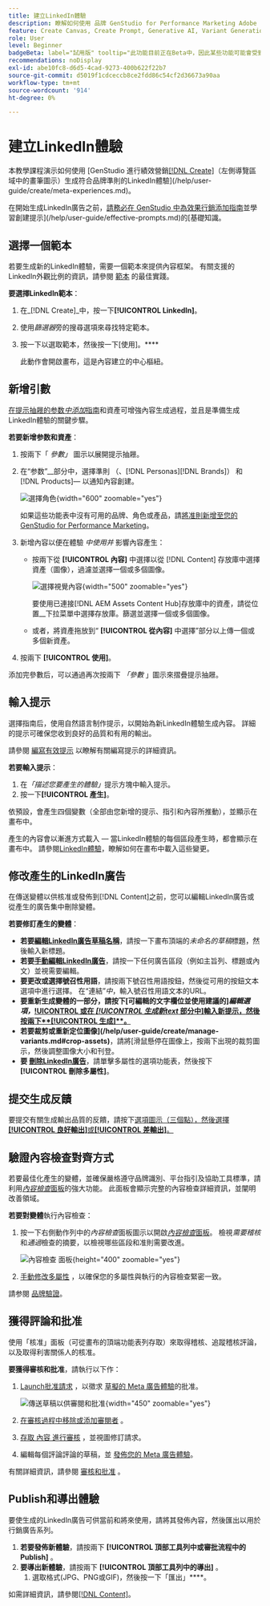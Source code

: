 ```yaml
---
title: 建立LinkedIn體驗
description: 瞭解如何使用 品牌 GenStudio for Performance Marketing Adobe Systems創建符合LinkedIn體驗。
feature: Create Canvas, Create Prompt, Generative AI, Variant Generation, Content Generation
role: User
level: Beginner
badgeBeta: label="試用版" tooltip="此功能目前正在Beta中，因此某些功能可能會受到限制或可能發生變化。"
recommendations: noDisplay
exl-id: abe10fc8-d6d5-4cad-9273-400b622f22b7
source-git-commit: d5019f1cdceccb8ce2fdd86c54cf2d36673a90aa
workflow-type: tm+mt
source-wordcount: '914'
ht-degree: 0%

---
```


# 建立LinkedIn體驗

本教學課程演示如何使用 [GenStudio 進行績效營銷[[!DNL Create]](/help/user-guide/create/overview.md)（左側導覽區域中的畫筆圖示）生成符合品牌準則的LinkedIn體驗](/help/user-guide/create/meta-experiences.md)。

在開始生成LinkedIn廣告之前，[請務必在 GenStudio 中為效果行銷添加指南](/help/user-guide/guidelines/add-guidelines.md)並學習創建提示](/help/user-guide/effective-prompts.md)的[基礎知識。

## 選擇一個範本

若要生成新的LinkedIn體驗，需要一個範本來提供內容框架。 有關支援的LinkedIn外觀比例的資訊，請參閱 [範本](/help/user-guide/content/best-practices-for-templates.md#follow-channel-specific-template-guidelines) 的最佳實踐。

**要選擇LinkedIn範本**：

1. 在&#x200B;_[!DNL Create]_中，按一下&#x200B;**[!UICONTROL LinkedIn]**。
1. 使用&#x200B;_篩選器_&#x200B;旁的搜尋選項來尋找特定範本。
1. 按一下以選取範本，然後按一下[使用]。****

   此動作會開啟畫布，這是內容建立的中心樞紐。

## 新增引數

[在提示抽屜的参数&#x200B;_中添加_&#x200B;指南](/help/user-guide/guidelines/overview.md)和資產可增強內容生成過程，並且是準備生成LinkedIn體驗的關鍵步驟。

**若要新增参数和資產**：

1. 按兩下「 _參數」_ 圖示以展開提示抽屜。
1. 在“参数”__&#x200B;部分中，選擇準則 （、[!DNL Personas][!DNL Brands]） 和 [!DNL Products]— 以通知內容創建。

   ![選擇角色](/help/assets/persona-select.png){width="600" zoomable="yes"}

   如果這些功能表中沒有可用的品牌、角色或產品，請[將准則新增至您的GenStudio for Performance Marketing](/help/user-guide/guidelines/add-guidelines.md)。

1. 新增內容以便在體驗 *中使用并* 影響內容產生：
   * 按兩下從 **[!UICONTROL 內容]** 中選擇以從 [!DNL Content] 存放庫中選擇資產（圖像），過濾並選擇一個或多個圖像。

     ![選擇視覺內容](/help/assets/content-select-meta.png){width="500" zoomable="yes"}

     要使用已連接[!DNL AEM Assets Content Hub]存放庫中的資產，請從位置&#x200B;__&#x200B;下拉菜單中選擇存放庫。篩選並選擇一個或多個圖像。

   * 或者，將資產拖放到“ **[!UICONTROL 從內容]** 中選擇”部分以上傳一個或多個新資產。
1. 按兩下 **[!UICONTROL 使用]**。

添加完參數后，可以通過再次按兩下 _「參數_ 」圖示來摺疊提示抽屜。

## 輸入提示

選擇指南后，使用自然語言制作提示，以開始為新LinkedIn體驗生成內容。 詳細的提示可確保您收到良好的品質和有用的輸出。

請參閱 [編寫有效提示](/help/user-guide/effective-prompts.md) 以瞭解有關編寫提示的詳細資訊。

**若要輸入提示**：

1. 在&#x200B;_「描述您要產生的體驗」_&#x200B;提示方塊中輸入提示。
1. 按一下&#x200B;**[!UICONTROL 產生]**。

依預設，會產生四個變數（全部由您新增的提示、指引和內容所推動），並顯示在畫布中。

產生的內容會以漸進方式載入 — 當LinkedIn體驗的每個區段產生時，都會顯示在畫布中。 請參閱[LinkedIn體驗](/help/user-guide/create/linkedin-experiences.md#progressive-loading)，瞭解如何在畫布中載入這些變更。

## 修改產生的LinkedIn廣告

在傳送變體以供核准或發佈到[!DNL Content]之前，您可以編輯LinkedIn廣告或從產生的廣告集中刪除變體。

**若要修訂產生的變體**：

* **若要[編輯LinkedIn廣告草稿名稱](/help/user-guide/create/manage-variants.md#change-draft-name)**，請按一下畫布頂端的&#x200B;_未命名的草稿_&#x200B;標題，然後輸入新標題。
* **若要[手動編輯LinkedIn廣告](/help/user-guide/create/manage-variants.md#manually-edit-text)**，請按一下任何廣告區段（例如主旨列、標題或內文）並視需要編輯。
* **要更改或選擇號召性用語**，請按兩下號召性用語按鈕，然後從可用的按鈕文本選項中進行選擇。 在“連結”_中_，輸入號召性用語文本的URL。
* **要重新生成變體的一部分，請按下[可編輯的文字欄位並使用建議的&#x200B;]_編輯選項，_[!UICONTROL 或在 _[!UICONTROL 生成新text_ 部分中]輸入新提示，然後按兩下**[!UICONTROL &#x200B;生成&#x200B;]**。](/help/user-guide/create/manage-variants.md#re-generate-sections)**
* **若要裁剪或重新定位圖像](/help/user-guide/create/manage-variants.md#crop-assets)**，請將[滑鼠懸停在圖像上，按兩下出現的裁剪圖示，然後調整圖像大小和刊登。
* **要 [刪除LinkedIn廣告](/help/user-guide/create/manage-variants.md#delete-variant)**，請單擊多屬性的選項功能表，然後按下 **[!UICONTROL 刪除多屬性]**。

## 提交生成反饋

要提交有關生成輸出品質的反饋，請按下[選項圖示（三個點），然後選擇&#x200B;**[!UICONTROL 良好輸出]**&#x200B;或&#x200B;**[!UICONTROL 差輸出]**。](/help/user-guide/create/manage-variants.md#generation-feedback)

## 驗證內容檢查對齊方式

若要最佳化產生的變體，並確保嚴格遵守品牌識別、平台指引及協助工具標準，請利用&#x200B;[_內容檢查_&#x200B;面板](/help/user-guide/guidelines/brand-validation.md#content-check-panel)的強大功能。 此面板會顯示完整的內容檢查詳細資訊，並闡明改善領域。

**若要對變體**&#x200B;執行內容檢查：

1. 按一下右側動作列中的&#x200B;_內容檢查_&#x200B;面板圖示以開啟&#x200B;[_內容檢查_&#x200B;面板](/help/user-guide/guidelines/brand-validation.md#content-check-panel)。 檢視&#x200B;*需要稽核*&#x200B;和&#x200B;*通過*&#x200B;檢查的摘要，以檢視哪些區段和准則需要改進。

   ![_內容檢查_ 面板](/help/assets/content-check-panel.png){height="400" zoomable="yes"}

1. [手動修改多屬性](#revise-generated-variants) ，以確保您的多屬性與執行的內容檢查緊密一致。

請参閱 [品牌驗證](/help/user-guide/guidelines/brand-validation.md)。

## 獲得評論和批准

使用「核准」面板（可從畫布的頂端功能表列存取）來取得稽核、追蹤稽核評論，以及取得利害關係人的核准。

**要獲得審核和批准**，請執行以下作：

1. [Launch批准請求](/help/user-guide/approvals/request-review.md) ，以徵求 [草擬的 Meta 廣告體驗](/help/user-guide/approvals/approve-content.md)的批准。

   ![傳送草稿以供審閱和批准](/help/assets/send-approval-meta.png){width="450" zoomable="yes"}

1. [在審核過程中移除或添加審閱者](/help/user-guide/approvals/review-and-edit.md#manage-approvals) 。
1. [存取 內容 進行審核](/help/user-guide/approvals/review-and-edit.md#access-content-for-review) ，並視圖修訂請求。
1. 編輯每個評論評論的草稿，並 [發佈您的 Meta 廣告體驗](#publish-and-export-experience)。

有關詳細資訊，請參閱 [審核和批准](/help/user-guide/approvals/overview.md) 。

## Publish和導出體驗

要使生成的LinkedIn廣告可供當前和將來使用，請將其發佈內容，然後匯出以用於行銷廣告系列。

1. **若要發佈新體驗**，請按兩下 **[!UICONTROL 頂部工具列中或審批流程中的Publish]** 。
1. **要導出新體驗**，請按兩下 **[!UICONTROL 頂部工具列中的導出]** 。
   1. 選取格式(JPG、PNG或GIF)，然後按一下「匯出」****。

如需詳細資訊，請參閱[[!DNL Content]](/help/user-guide/content/overview.md#search-and-find-approved-content)。

